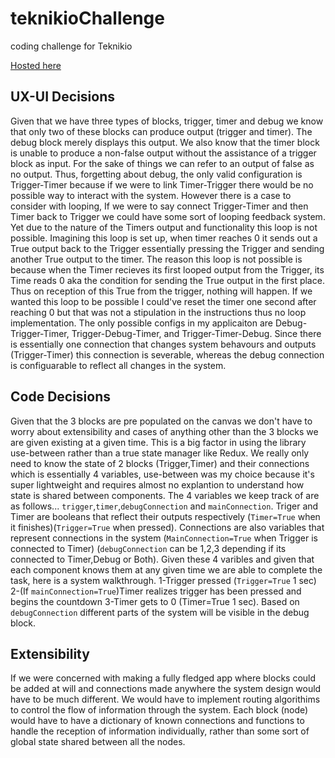 # teknikioChallenge
coding challenge for Teknikio

[Hosted here](https://pedantic-curie-8fa8ce.netlify.app/)

## UX-UI Decisions 

Given that we have three types of blocks, trigger, timer and debug we know that only two of these blocks can produce output (trigger and timer).  The debug block merely displays this output.  We also know that the timer block is unable to produce a non-false output without the assistance of a trigger block as input. For the sake of things we can refer to an output of false as no output. Thus, forgetting about debug, the only valid configuration is Trigger-Timer because if we were to link Timer-Trigger there would be no possible way to interact with the system. However there is a case to consider with looping, If we were to say connect Trigger-Timer and then Timer back to Trigger we could have some sort of looping feedback system. Yet due to the nature of the Timers output and functionality this loop is not possible.  Imagining this loop is set up, when timer reaches 0 it sends out a True output back to the Trigger essentially pressing the Trigger and sending another True output to the timer. The reason this loop is not possible is because when the Timer recieves its first looped output from the Trigger, its Time reads 0 aka the condition for sending the True output in the first place. Thus on reception of this True from the trigger, nothing will happen. If we wanted this loop to be possible I could've reset the timer one second after reaching 0 but that was not a stipulation in the instructions thus no loop implementation. The only possible configs in my applicaiton are Debug-Trigger-Timer, Trigger-Debug-Timer, and Trigger-Timer-Debug.  Since there is essentially one connection that changes system behavours and outputs (Trigger-Timer) this connection is severable, whereas the debug connection is configuarable to reflect all changes in the system. 

## Code Decisions

Given that the 3 blocks are pre populated on the canvas we don't have to worry about extensibility and cases of anything other than the 3 blocks we are given existing at a given time. This is a big factor in using the library use-between rather than a true state manager like Redux. We really only need to know the state of 2 blocks (Trigger,Timer) and their connections which is essentially 4 variables, use-between was my choice because it's super lightweight and requires almost no explantion to understand how state is shared between components. The 4 variables we keep track of are as follows... `trigger`,`timer`,`debugConnection` and `mainConnection`. Triger and Timer are booleans that reflect their outputs respectively (`Timer=True` when it finishes)(`Trigger=True` when pressed). Connections are also variables that represent connections in the system (`MainConnection=True` when Trigger is connected to Timer) (`debugConnection` can be 1,2,3 depending if its connected to Timer,Debug or Both). Given these 4 varibles and given that each component knows them at any given time we are able to complete the task, here is a system walkthrough. 1-Trigger pressed (`Trigger=True` 1 sec) 2-(If `mainConnection=True`)Timer realizes trigger has been pressed and begins the countdown 3-Timer gets to 0 (Timer=True 1 sec). Based on `debugConnection` different parts of the system will be visible in the debug block.

## Extensibility 

If we were concerned with making a fully fledged app where blocks could be added at will and connections made anywhere the system design would have to be much different. We would have to implement routing algorithims to control the flow of information through the system. Each block (node) would have to have a dictionary of known connections and functions to handle the reception of information individually, rather than some sort of global state shared between all the nodes.

